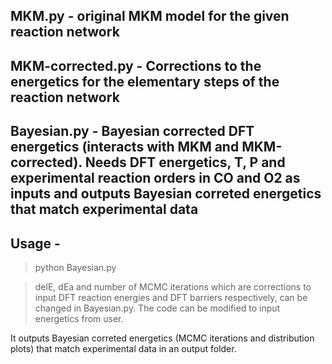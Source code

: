 ## MKM.py - original MKM model for the given reaction network

## MKM-corrected.py - Corrections to the energetics for the elementary steps of the reaction network

## Bayesian.py - Bayesian corrected DFT energetics (interacts with MKM and MKM-corrected). Needs DFT energetics, T, P and experimental reaction orders in CO and O2 as inputs and outputs Bayesian correted energetics that match experimental data

## Usage -

> python Bayesian.py 

> delE, dEa and number of MCMC iterations which are corrections to input DFT reaction energies and DFT barriers respectively, can be changed in Bayesian.py. The code can be modified to input energetics from user.

It outputs Bayesian correted energetics (MCMC iterations and distribution plots) that match experimental data in an output folder.
